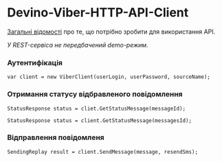 # Devino-Viber-HTTP-API-Client
[Загальні відомості](http://docs.devinotele.com/) про те, що потрібно зробити для використання API.

*У REST-сервіса не передбачений demo-режим.*

### Аутентифікація
```
var client = new ViberClient(userLogin, userPassword, sourceName);
```
### Отримання статусу відбравленого повідомлення

```
StatusResponse status = cliet.GetStatusMessage(messageId);
```
```
StatusResponse status = client.GetStatusMessage(messagesId);
```

### Відправлення повідомленя

```
SendingReplay result = client.SendMessage(message, resendSms);
```
